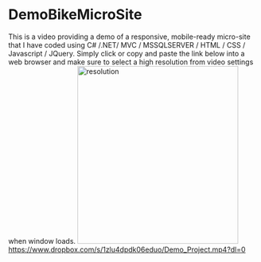 # DemoBikeMicroSite
This is a video providing a demo of a responsive, mobile-ready micro-site that I have coded using C# /.NET/ MVC / MSSQLSERVER / HTML / CSS / Javascript / JQuery.
Simply click or copy and paste the link below into a web browser and make sure to select a high resolution from video settings when window loads.
<a href="https://www.dropbox.com/s/fiyphxbphd15txe/resolution.jpg?dl=0"><img src="resolution.jpg" alt="resolution" width="323" height="358"></a>
https://www.dropbox.com/s/1zlu4dpdk06eduo/Demo_Project.mp4?dl=0
